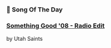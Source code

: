 ### 🎵 Song Of The Day

### [Something Good '08 - Radio Edit](https://open.spotify.com/track/4lnK5I462xLWy73vuYD98m)

by Utah Saints
